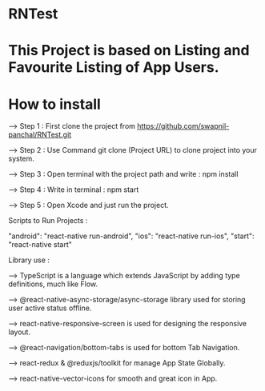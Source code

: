 # RNTest

# This Project is based on Listing and Favourite Listing of App Users.

# How to install

--> Step 1 : First clone the project from https://github.com/swapnil-panchal/RNTest.git 

--> Step 2 : Use Command git clone (Project URL) to clone project into your system.

--> Step 3 : Open terminal with the project path and write : npm install

--> Step 4 : Write in terminal : npm start

--> Step 5 : Open Xcode and just run the project.

Scripts to Run Projects :

 "android": "react-native run-android",
 "ios": "react-native run-ios",
 "start": "react-native start"

Library use :

--> TypeScript is a language which extends JavaScript by adding type definitions, much like Flow.

--> @react-native-async-storage/async-storage library used for storing user active status offline.

--> react-native-responsive-screen is used for designing the responsive layout.

--> @react-navigation/bottom-tabs is used for bottom Tab Navigation.

--> react-redux & @reduxjs/toolkit for manage App State Globally.

--> react-native-vector-icons for smooth and great icon in App.